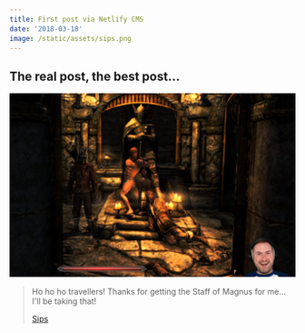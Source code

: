 ```yaml
---
title: First post via Netlify CMS
date: '2018-03-18'
image: /static/assets/sips.png
---
```

## The real post, the best post...

![The real guy, the best guy - Playing Skyrim](/static/assets/sips-card.jpg)

> Ho ho ho travellers! Thanks for getting the Staff of Magnus for me... I'll be taking that!
>
> [Sips](https://www.youtube.com/watch?v=dJ7QHbxNgJQ)
